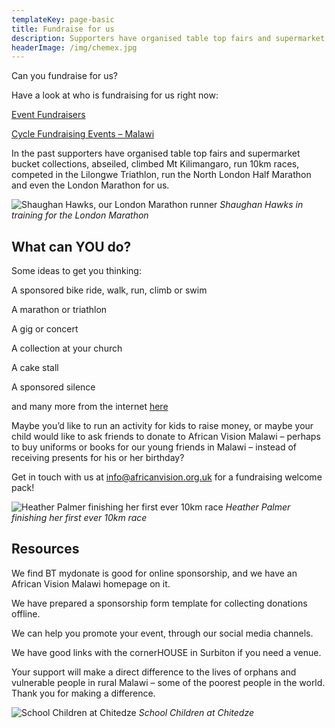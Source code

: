 ```yaml
---
templateKey: page-basic
title: Fundraise for us
description: Supporters have organised table top fairs and supermarket bucket collections, abseiled, climbed Mt Kilimangaro, run 10km races, competed in the Lilongwe Triathlon, run the North London Half Marathon and even the London Marathon for us
headerImage: /img/chemex.jpg
---
```


Can you fundraise for us?

Have a look at who is fundraising for us right now:

[Event Fundraisers](https://africanvisionmalawi.charitycheckout.co.uk/profile)

[Cycle Fundraising Events – Malawi](https://www.givey.com/avm) 

In the past supporters have organised table top fairs and supermarket bucket collections, abseiled, climbed Mt Kilimangaro, run 10km races, competed in the Lilongwe Triathlon, run the North London Half Marathon and even the London Marathon for us.

![Shaughan Hawks, our London Marathon runner](/img/fundraise/IMG-20160320-WA0007.jpg "Shaughan Hawks, our London Marathon runner")
_Shaughan Hawks in training for the London Marathon_

## What can YOU do?

Some ideas to get you thinking:

A sponsored bike ride, walk, run, climb or swim

A marathon or triathlon

A gig or concert

A collection at your church

A cake stall

A sponsored silence

and many more from the internet [here](https://www.gapyear.com/articles/90420/a-to-z-of-fundraising-ideas)

Maybe you’d like to run an activity for kids to raise money, or maybe your child would like to ask friends to donate to African Vision Malawi – perhaps to buy uniforms or books for our young friends in Malawi – instead of receiving presents for his or her birthday?

Get in touch with us at [info@africanvision.org.uk](mailto:info@africanvision.org.uk ) for a fundraising welcome pack!


![Heather Palmer finishing her first ever 10km race](/img/fundraise/Heather-running.jpg "Heather Palmer finishing her first ever 10km race")
_Heather Palmer finishing her first ever 10km race_

## Resources

We find BT mydonate is good for online sponsorship, and we have an African Vision Malawi homepage on it.

We have prepared a sponsorship form template for collecting donations offline.

We can help you promote your event, through our social media channels.

We have good links with the cornerHOUSE in Surbiton if you need a venue.

Your support will make a direct difference to the lives of orphans and vulnerable people in rural Malawi – some of the poorest people in the world. Thank you for making a difference.

![School Children at Chitedze](/Users/nigelbunner/Sites/git/avm-site/static/img/fundraise/Chitedze-4.jpg "School Children at Chitedze")
_School Children at Chitedze_
